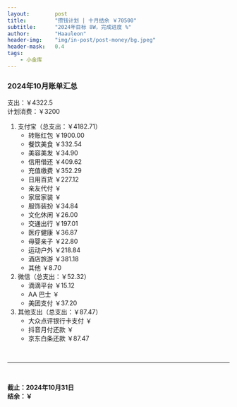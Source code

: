 ```yaml
---
layout:        post
title:         "攒钱计划 | 十月结余 ￥70500"
subtitle:      "2024年目标 8W，完成进度 %"
author:        "Haauleon"
header-img:    "img/in-post/post-money/bg.jpeg"
header-mask:   0.4
tags:
    - 小金库
---
```


### 2024年10月账单汇总             
支出：￥4322.5         
计划消费：￥3200        

1. 支付宝（总支出：￥4182.71）   
    - 转账红包 ￥1900.00   
    - 餐饮美食 ￥332.54    
    - 美容美发 ￥34.90     
    - 信用借还 ￥409.62    
    - 充值缴费 ￥352.29     
    - 日用百货 ￥227.12      
    - 亲友代付 ￥     
    - 家居家装 ￥    
    - 服饰装扮 ￥34.84    
    - 文化休闲 ￥26.00    
    - 交通出行 ￥197.01      
    - 医疗健康 ￥36.87
    - 母婴亲子 ￥22.80
    - 运动户外 ￥218.84
    - 酒店旅游 ￥381.18    
    - 其他 ￥8.70     
2. 微信（总支出：￥52.32）      
    - 滴滴平台 ￥15.12   
    - AA 巴士 ￥    
    - 美团支付 ￥37.20      
3. 其他支出（总支出：￥87.47）     
    - 大众点评银行卡支付 ￥    
    - 抖音月付还款 ￥    
    - 京东白条还款 ￥87.47   

<br>

---

<br>

**截止：2024年10月31日**      
**结余：￥**        

